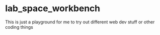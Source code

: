 # lab_space_workbench
This is just a playground for me to try out different web dev stuff or other
coding things
